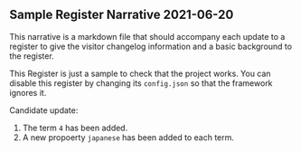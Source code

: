 ## Sample Register Narrative 2021-06-20

This narrative is a markdown file that should accompany each update
to a register to give the visitor changelog information and a basic
background to the register.

This Register is just a sample to check that the project works.
You can disable this register by changing its `config.json` so
that the framework ignores it.

Candidate update:

1. The term `4` has been added.
2. A new propoerty `japanese` has been added to each term.
